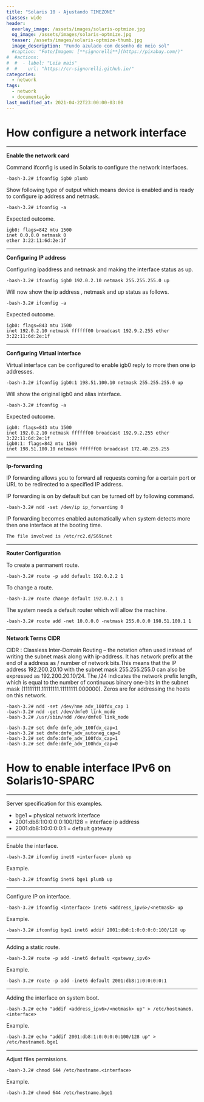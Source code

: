 ```yaml
---
title: "Solaris 10 - Ajustando TIMEZONE"
classes: wide
header:
  overlay_image: /assets/images/solaris-optmize.jpg
  og_image: /assets/images/solaris-optmize.jpg
  teaser: /assets/images/solaris-optmize-thumb.jpg
  image_description: "Fundo azulado com desenho de meio sol"
  #caption: "Foto/Imagem: [**signorelli**](https://pixabay.com/)"
#  #actions:
#  #  - label: "Leia mais"
#  #    url: "https://cr-signorelli.github.io/"
categories:
  - network
tags:
  - network
  - documentação
last_modified_at: 2021-04-22T23:00:00-03:00
---
```


# How configure a network interface

---

**Enable the network card** 

Command ifconfig is used in Solaris to configure the network interfaces.
```console
-bash-3.2# ifconfig igb0 plumb
```

Show following type of output which means device is enabled and is ready to configure ip address and netmask.
```console
-bash-3.2# ifconfig -a
```

Expected outcome.
```
igb0: flags=842 mtu 1500
inet 0.0.0.0 netmask 0
ether 3:22:11:6d:2e:1f
```

---

**Configuring IP address**

Configuring ipaddress and netmask and making the interface status as up.
```console
-bash-3.2# ifconfig igb0 192.0.2.10 netmask 255.255.255.0 up
```

Will now show the ip address , netmask and up status as follows.
```console
-bash-3.2# ifconfig -a
```

Expected outcome.
```console
igb0: flags=843 mtu 1500
inet 192.0.2.10 netmask ffffff00 broadcast 192.9.2.255 ether 3:22:11:6d:2e:1f
```

---

**Configuring Virtual interface**

Virtual interface can be configured to enable igb0 reply to more then one ip addresses.
```console
-bash-3.2# ifconfig igb0:1 198.51.100.10 netmask 255.255.255.0 up
```

Will show the original igb0 and alias interface.
```console
-bash-3.2# ifconfig -a
```

Expected outcome.
```console
igb0: flags=843 mtu 1500
inet 192.0.2.10 netmask ffffff00 broadcast 192.9.2.255 ether 3:22:11:6d:2e:1f
igb0:1: flags=842 mtu 1500
inet 198.51.100.10 netmask ffffff00 broadcast 172.40.255.255
```

---

**Ip-forwarding**

IP forwarding allows you to forward all requests coming for a certain port or URL to be redirected to a specified IP address. 

IP forwarding is on by default but can be turned off by following command.
```console
-bash-3.2# ndd -set /dev/ip ip_forwarding 0
```

IP forwarding becomes enabled automatically when system detects more then one interface at the booting time. 
```
The file involved is /etc/rc2.d/S69inet
```

---

**Router Configuration**

To create a permanent route.
```console
-bash-3.2# route -p add default 192.0.2.2 1
```

To change a route.
```console
-bash-3.2# route change default 192.0.2.1 1
```

The system needs a default router which will allow the machine.
```console
-bash-3.2# route add -net 10.0.0.0 -netmask 255.0.0.0 198.51.100.1 1
```

---

**Network Terms CIDR**

CIDR : Classless Inter-Domain Routing – the notation often used instead of writing the subnet mask along with ip-address. It has network prefix at the end of a address as / number of network bits.This means that the IP address 192.200.20.10 with the subnet mask 255.255.255.0 can also be expressed as 192.200.20.10/24. The /24 indicates the network prefix length, which is equal to the number of continuous binary one-bits in the subnet mask (11111111.11111111.11111111.000000). Zeros are for addressing the hosts on this network.

```console
-bash-3.2# ndd -set /dev/hme adv_100fdx_cap 1
-bash-3.2# ndd -get /dev/dmfe0 link_mode
-bash-3.2# /usr/sbin/ndd /dev/dmfe0 link_mode
```

```console
-bash-3.2# set dmfe dmfe_adv_100fdx_cap=1
-bash-3.2# set dmfe:dmfe_adv_autoneg_cap=0
-bash-3.2# set dmfe:dmfe_adv_100fdx_cap=1
-bash-3.2# set dmfe:dmfe_adv_100hdx_cap=0
```


# How to enable interface IPv6 on Solaris10-SPARC

---

Server specification for this examples.
- bge1 = physical network interface 
- 2001:db8:1:0:0:0:0:100/128 = interface ip address 
- 2001:db8:1:0:0:0:0:1 = default gateway 

---

Enable the interface.
```console
-bash-3.2# ifconfig inet6 <interface> plumb up
```

Example.
```sh
-bash-3.2# ifconfig inet6 bge1 plumb up
```
---

Configure IP on interface.
```console
-bash-3.2# ifconfig <interface> inet6 <address_ipv6>/<netmask> up

```
Example.
```console
-bash-3.2# ifconfig bge1 inet6 addif 2001:db8:1:0:0:0:0:100/128 up
```

---

Adding a static route.
```console
-bash-3.2# route -p add -inet6 default <gateway_ipv6>
```

Example.
```console
-bash-3.2# route -p add -inet6 default 2001:db8:1:0:0:0:0:1
```

---

Adding the interface on system boot.
```console
-bash-3.2# echo "addif <address_ipv6>/<netmask> up" > /etc/hostname6.<interface>
```

Example.
```console
-bash-3.2# echo "addif 2001:db8:1:0:0:0:0:100/128 up" > /etc/hostname6.bge1
```

---

Adjust files permissions.
```console
-bash-3.2# chmod 644 /etc/hostname.<interface>
```

Example.
```console
-bash-3.2# chmod 644 /etc/hostname.bge1
```
